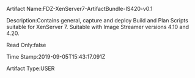 Artifact Name:FDZ-XenServer7-ArtifactBundle-IS420-v0.1

Description:Contains general, capture and deploy Build and Plan Scripts suitable for XenServer 7. Suitable with Image Streamer versions 4.10 and 4.20.

Read Only:false

Time Stamp:2019-09-05T15:43:17.091Z

Artifact Type:USER
